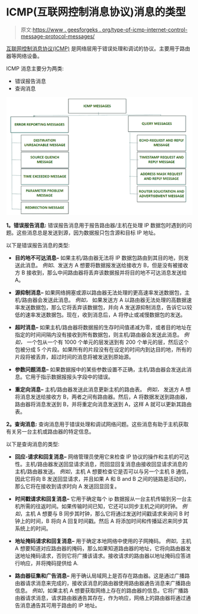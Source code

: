 # ICMP(互联网控制消息协议)消息的类型

> 原文:[https://www . geesforgeks . org/type-of-icmp-internet-control-message-protocol-messages/](https://www.geeksforgeeks.org/types-of-icmp-internet-control-message-protocol-messages/)

[互联网控制消息协议(ICMP)](https://www.geeksforgeeks.org/internet-control-message-protocol-icmp/) 是网络层用于错误处理和调试的协议。主要用于路由器等网络设备。

ICMP 消息主要分为两类:

*   错误报告消息
*   查询消息

![](img/b3a24b022f481de95f15b1191cdfb74a.png)

**1。错误报告消息:**
错误报告消息用于报告路由器/主机在处理 IP 数据包时遇到的问题。这些消息总是发送到源，因为数据报只包含源和目标 IP 地址。

以下是错误报告消息的类型:

*   **目的地不可达消息–**
    如果主机/路由器无法将 IP 数据包路由到其目的地，则发送此消息。
    *例如*、发送方 A 想要将数据报发送给接收方 B，但是没有被接收方 B 接收到，那么中间路由器将丢弃该数据报并将目的地不可达消息发送给 A。

*   **源抑制消息–**
    如果网络拥塞或源以路由器无法处理的更高速率发送数据包，主机/路由器会发送此消息。
    *例如，* 如果发送方 A 以路由器无法处理的高数据速率发送数据包，那么它将丢弃该数据包，并向 A 发送源抑制消息，告诉它以较低的速率发送数据包。现在，收到消息后，A 将停止或减慢数据包的发送。

*   **超时消息–**
    如果主机/路由器将数据报的生存时间值递减为零，或者目的地址在指定的时间间隔内没有接收到所有数据包，则主机/路由器会发送此消息。
    *例如，* 一个包从一个有 1000 个单元的层发送到有 200 个单元的层，然后这个包被分成 5 个片段。如果所有的片段没有在设定的时间内到达目的地，所有的片段将被丢弃，超过时间的消息将被发送到原始源。

*   **参数问题消息–**
    如果数据报中的某些参数设置不正确，主机/路由器会发送此消息。它用于指示数据报报头字段中的错误。

*   **重定向消息–**
    主机/路由器发送此消息更新主机的路由表。
    *例如，* 发送方 A 想将消息发送给接收方 B，两者之间有路由器。然后，A 将数据发送到路由器，路由器将消息发送到 B，并将重定向消息发送到 A，这样 A 就可以更新其路由表。

**2。查询消息:**
查询消息用于错误处理和调试网络问题。这些消息有助于主机获取有关另一台主机或路由器的特定信息。

以下是查询消息的类型:

*   **回应-请求和回复消息–**
    网络管理员使用它来检查 IP 协议的操作和主机的可达性。主机/路由器发送回显请求消息，而回显回复消息由接收回显请求消息的主机/路由器发送。
    *例如*，主机 A 想要检查它是否可以与另一个主机 B 通信，因此它将向 B 发送回显请求，并且如果 A 和 B and B 之间的链路是活动的，那么它将在接收到请求时向 A 发送回显回复。

*   **时间戳请求和回复消息–**
    它用于确定每个 ip 数据报从一台主机传输到另一台主机所需的往返时间。如果传输时间已知，它还可以同步主机之间的时钟。
    *例如*，主机 A 想要与 B 同步其时钟，那么它将通过发送时间戳请求来询问 B 时钟上的时间，B 将向 A 回复时间戳。然后 A 将添加时间和传播延迟来同步其系统上的时间。

*   **地址掩码请求和回复消息–**
    用于确定本地网络中使用的子网掩码。
    *例如*，主机 A 想要知道对应路由器的掩码，那么如果知道路由器的地址，它将向路由器发送地址掩码请求，否则它将广播该请求。接收请求的路由器以地址掩码应答进行响应，并将掩码提供给 A.

*   **路由器征集和广告消息–**
    用于确认局域网上是否存在路由器。这是通过广播路由器请求消息来完成的，接收该消息的路由器使用路由器通告消息来广播路由信息。
    *例如*，如果主机 A 想要获取网络上存在的路由器的信息。它将广播路由器请求消息，请求路由器通告其存在，作为响应，网络上的路由器将通过通告消息通告其可用于路由的 IP 地址。